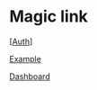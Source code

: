 # Magic link

[[Auth]]

[Example](https://github.com/arunoda/nextjs-magic-bank)

[Dashboard](https://dashboard.magic.link/)

[//begin]: # "Autogenerated link references for markdown compatibility"
[Auth]: auth "Auth"
[//end]: # "Autogenerated link references"